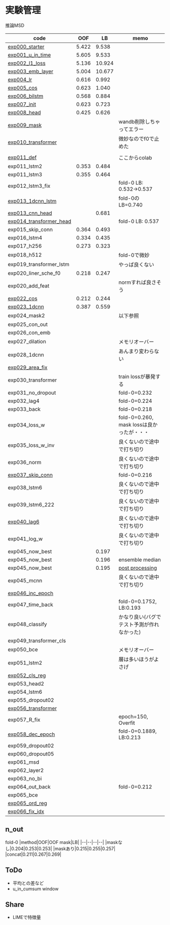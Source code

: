 # 実験管理

推論MSD

|code|OOF|LB|memo|
|--|--|--|--|
|[exp000_starter]|5.422|9.538||
|[exp001_u_in_time]|5.605|9.533||
|[exp002_l1_loss]|5.136|10.924||
|[exp003_emb_layer]|5.004|10.677||
|[exp004_lr]|0.616|0.992||
|[exp005_cos]|0.623|1.040||
|[exp006_bilstm]|0.568|0.884||
|[exp007_init]|0.623|0.723||
|[exp008_head]|0.425|0.626||
|[exp009_mask]|||wandb削除しちゃってエラー|
|[exp010_transformer]|||微妙なのでf0で止めた|
|||||
|[exp011_def]|||ここからcolab|
|exp011_lstm2|0.353|0.484||
|exp011_lstm3|0.355|0.464||
|exp012_lstm3_fix|||fold-0 LB: 0.532→0.537|
|[exp013_1dcnn_lstm]|||fold-0のLB=0.740|
|[exp013_cnn_head]||0.681||
|[exp014_transformer_head]|||fold-0 LB: 0.537|
|exp015_skip_conn|0.364|0.493||
|exp016_lstm4|0.334|0.435||
|exp017_h256|0.273|0.323||
|exp018_h512|||fold-0で微妙|
|exp019_transformer_lstm|||やっぱ良くない|
|exp020_liner_sche_f0|0.218|0.247||
|exp020_add_feat|||normすれば良さそう|
|[exp022_cos]|0.212|0.244||
|[exp023_1dcnn]|0.387|0.559||
|exp024_mask2|||以下参照|
|exp025_con_out||||
|exp026_con_emb||||
|exp027_dilation|||メモリオーバー|
|exp028_1dcnn|||あんまり変わらない|
|[exp029_area_fix]||||
|exp030_transformer|||train lossが暴発する|
|exp031_no_dropout|||fold-0=0.232|
|exp032_lag4|||fold-0=0.224|
|exp033_back|||fold-0=0.218|
|exp034_loss_w|||fold-0=0.260, mask lossは良かったが・・・|
|exp035_loss_w_inv|||良くないので途中で打ち切り|
|exp036_norm|||良くないので途中で打ち切り|
|[exp037_skip_conn]|||fold-0=0.216|
|exp038_lstm6|||良くないので途中で打ち切り|
|exp039_lstm6_222|||良くないので途中で打ち切り|
|[exp040_lag6]|||良くないので途中で打ち切り|
|exp041_log_w|||良くないので途中で打ち切り|
|exp045_now_best||0.197||
|exp045_now_best||0.196|ensemble median|
|exp045_now_best||0.195|[post processing](https://www.kaggle.com/snnclsr/a-dummy-approach-to-improve-your-score-postprocess)|
|exp045_mcnn|||良くないので途中で打ち切り|
|[exp046_inc_epoch]||||
|exp047_time_back|||fold-0=0.1752, LB:0.193|
|exp048_classify|||かなり良い(バグでテスト予測が作れなかった)|
|exp049_transformer_cls||||
|exp050_bce|||メモリオーバー|
|exp051_lstm2|||層は多いほうがよさげ|
|[exp052_cls_reg]||||
|exp053_head2||||
|exp054_lstm6||||
|exp055_dropout02||||
|[exp056_transformer]||||
|exp057_R_fix|||epoch=150, Overfit|
|[exp058_dec_epoch]|||fold-0=0.1889, LB:0.213|
|exp059_dropout02||||
|exp060_dropout05||||
|exp061_msd||||
|exp062_layer2||||
|exp063_no_bi||||
|exp064_out_back|||fold-0=0.212|
|exp065_bce||||
|[exp065_ord_reg]||||
|[exp066_fix_idx]||||

[exp000_starter]:https://www.kaggle.com/takamichitoda/ventilator-lstm-starter?scriptVersionId=75438952
[exp001_u_in_time]:https://www.kaggle.com/takamichitoda/ventilator-lstm-starter?scriptVersionId=75511345
[exp002_l1_loss]:https://www.kaggle.com/takamichitoda/ventilator-lstm-starter?scriptVersionId=75523088
[exp003_emb_layer]:https://www.kaggle.com/takamichitoda/ventilator-lstm-starter?scriptVersionId=75531233
[exp004_lr]:https://www.kaggle.com/takamichitoda/ventilator-lstm-starter?scriptVersionId=75576040
[exp005_cos]:https://www.kaggle.com/takamichitoda/ventilator-lstm-starter?scriptVersionId=75581766
[exp006_bilstm]:https://www.kaggle.com/takamichitoda/ventilator-lstm-starter?scriptVersionId=75668583
[exp007_init]:https://www.kaggle.com/takamichitoda/ventilator-lstm-starter?scriptVersionId=75668583
[exp008_head]:https://www.kaggle.com/takamichitoda/ventilator-lstm-starter/script?scriptVersionId=75744079
[exp009_mask]:https://www.kaggle.com/takamichitoda/ventilator-lstm-starter?scriptVersionId=75759098
[exp010_transformer]:https://www.kaggle.com/takamichitoda/ventilator-transformer-starter?scriptVersionId=75829880
[exp011_def]:https://github.com/trtd56/VentilatorPressurePrediction/blob/016f42ac7a5890f18407d6a42a04cd66b8555e49/src/ventilatorlstm.py
[exp013_1dcnn_lstm]:https://www.kaggle.com/takamichitoda/ventilator-1dcnn-lstm?scriptVersionId=75942298
[exp013_cnn_head]:https://www.kaggle.com/takamichitoda/ventilator-1dcnn-lstm?scriptVersionId=75945718
[exp014_transformer_head]:https://github.com/trtd56/VentilatorPressurePrediction/blob/b91c64ededd01c53453c5fa1b32321019f624496/src/ventilatorlstm.py
[exp022_cos]:https://github.com/trtd56/VentilatorPressurePrediction/blob/565e0de4231d86b7af88a349e3ec03c1abc379c4/src/ventilatorlstm.py
[exp023_1dcnn]:https://www.kaggle.com/takamichitoda/ventilator-1dcnn-lstm?scriptVersionId=76092602
[exp029_area_fix]:https://github.com/trtd56/VentilatorPressurePrediction/blob/0ad30e01f53bf0953537bded82ce2c47737efded/src/ventilatorlstm.py
[exp037_skip_conn]:https://github.com/trtd56/VentilatorPressurePrediction/blob/5c73c924d776b79e6be5c5af574adf9ea4919ea4/src/ventilatorlstm.py
[exp040_lag6]:https://github.com/trtd56/VentilatorPressurePrediction/blob/b3093318367dbc89484cdf157484b2b5876ab87c/src/ventilatorlstm.py
[exp046_inc_epoch]:https://github.com/trtd56/VentilatorPressurePrediction/tree/30d3d15444573bc502a4bc1790fe26a31754a751
[exp052_cls_reg]:https://github.com/trtd56/VentilatorPressurePrediction/blob/0e8a14fe1b7e7807848d99e293960d022feb5e21/src/ventilatorlstm.py
[exp056_transformer]:https://www.kaggle.com/takamichitoda/ventilator-train-transformer-cls?scriptVersionId=76384697
[exp058_dec_epoch]:https://github.com/trtd56/VentilatorPressurePrediction/blob/0ff8e0d8578be727229ddc433c5c13d22d0a2642/src/ventilatorlstm.py
[exp065_ord_reg]:https://github.com/trtd56/VentilatorPressurePrediction/blob/a9061790c16d84673ab921658f3a1ab49da80c2e/src/ventilatorlstm.py
[exp066_fix_idx]:https://github.com/trtd56/VentilatorPressurePrediction/blob/18c1e5b239a1999c3bba8a120f4be10b3e115713/src/ventilatorlstm.py

## n_out
fold-0
|method|OOF|OOF mask|LB|
|--|--|--|--|
|maskなし|0.204|0.253|0.253|
|maskあり|0.215|0.255|0.257|
|concat|0.211|0.267|0.269|

## ToDo
- 平均との差など
- u_in_cumsum window

## Share
- LIMEで特徴量
